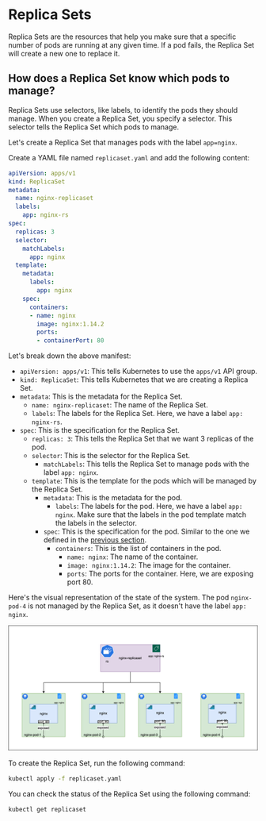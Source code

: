 # Replica Sets

Replica Sets are the resources that help you make sure that a specific number of pods are running at any given time. If a pod fails, the Replica Set will create a new one to replace it. 

## How does a Replica Set know which pods to manage?

Replica Sets use selectors, like labels, to identify the pods they should manage. When you create a Replica Set, you specify a selector. This selector tells the Replica Set which pods to manage. 

Let's create a Replica Set that manages pods with the label `app=nginx`. 

Create a YAML file named `replicaset.yaml` and add the following content:

```yaml
apiVersion: apps/v1
kind: ReplicaSet
metadata:
  name: nginx-replicaset
  labels:
    app: nginx-rs
spec:
  replicas: 3
  selector:
    matchLabels:
      app: nginx
  template:
    metadata:
      labels:
        app: nginx
    spec:
      containers:
      - name: nginx
        image: nginx:1.14.2
        ports:
        - containerPort: 80
```

Let's break down the above manifest:

- `apiVersion: apps/v1`: This tells Kubernetes to use the `apps/v1` API group.
- `kind: ReplicaSet`: This tells Kubernetes that we are creating a Replica Set.
- `metadata`: This is the metadata for the Replica Set.
  - `name: nginx-replicaset`: The name of the Replica Set.
  - `labels`: The labels for the Replica Set. Here, we have a label `app: nginx-rs`.
- `spec`: This is the specification for the Replica Set.
    - `replicas: 3`: This tells the Replica Set that we want 3 replicas of the pod.
    - `selector`: This is the selector for the Replica Set.
      - `matchLabels`: This tells the Replica Set to manage pods with the label `app: nginx`.
    - `template`: This is the template for the pods which will be managed by the Replica Set. 
        - `metadata`: This is the metadata for the pod.
          - `labels`: The labels for the pod. Here, we have a label `app: nginx`. Make sure that the labels in the pod template match the labels in the selector.
        - `spec`: This is the specification for the pod. Similar to the one we defined in the [previous section](./pods.md). 
            - `containers`: This is the list of containers in the pod.
              - `name: nginx`: The name of the container.
              - `image: nginx:1.14.2`: The image for the container.
              - `ports`: The ports for the container. Here, we are exposing port 80.

Here's the visual representation of the state of the system. The pod `nginx-pod-4` is not managed by the Replica Set, as it doesn't have the label `app: nginx`.  

![](./assets/replicaset.svg)

To create the Replica Set, run the following command:

```bash
kubectl apply -f replicaset.yaml
```

You can check the status of the Replica Set using the following command:

```bash
kubectl get replicaset
```

